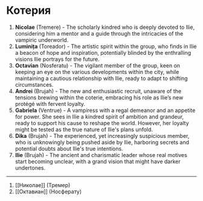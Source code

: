 # Котерия

1. **Nicolae** (Tremere) - The scholarly kindred who is deeply devoted to Ilie, considering him a mentor and a guide through the intricacies of the vampiric underworld.
2. **Luminița** (Toreador) - The artistic spirit within the group, who finds in Ilie a beacon of hope and inspiration, potentially blinded by the enthralling visions Ilie portrays for the future.
3. **Octavian** (Nosferatu) - The vigilant member of the group, keen on keeping an eye on the various developments within the city, while maintaining a cautious relationship with Ilie, ready to adapt to shifting circumstances.
4. **Andrei** (Brujah) - The new and enthusiastic recruit, unaware of the tensions brewing within the coterie, embracing his role as Ilie’s new protégé with fervent loyalty.
5. **Gabriela** (Ventrue) - A vampiress with a regal demeanor and an appetite for power. She sees in Ilie a kindred spirit of ambition and grandeur, ready to support his cause to reshape the world. However, her loyalty might be tested as the true nature of Ilie's plans unfold.
6. **Dika** (Brujah) - The experienced, yet increasingly suspicious member, who is unknowingly being pushed aside by Ilie, harboring secrets and potential doubts about Ilie's true intentions.
7. **Ilie** (Brujah) - The ancient and charismatic leader whose real motives start becoming unclear, with a grand vision that might have darker undertones.

---

1. [[Николае]] (Тремер)
2. [[Октавиан]] (Носферату)
